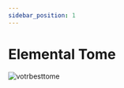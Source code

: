 ```yaml
---
sidebar_position: 1
---
```


# Elemental Tome

![votrbesttome](https://vwiki.valorserver.com/api/item/picture/elemental%20tome)

